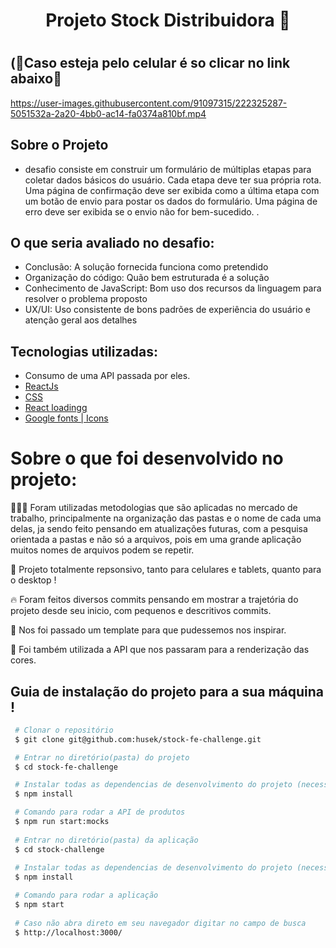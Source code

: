 <h1 align='center' >

Projeto Stock Distribuidora 🚚

<h1/>

## (📱Caso esteja pelo celular é so clicar no link abaixo📱
https://user-images.githubusercontent.com/91097315/222325287-5051532a-2a20-4bb0-ac14-fa0374a810bf.mp4


## Sobre o Projeto

-  desafio consiste em construir um formulário de múltiplas etapas para coletar dados básicos do usuário. Cada etapa deve ter sua própria rota. Uma página de confirmação deve ser exibida como a última etapa com um botão de envio para postar os dados do formulário. Uma página de erro deve ser exibida se o envio não for bem-sucedido. .<br>

## O que seria avaliado no desafio:

- Conclusão: A solução fornecida funciona como pretendido
- Organização do código: Quão bem estruturada é a solução
- Conhecimento de JavaScript: Bom uso dos recursos da linguagem para resolver o problema proposto
- UX/UI: Uso consistente de bons padrões de experiência do usuário e atenção geral aos detalhes


## Tecnologias utilizadas:

- Consumo de uma API passada por eles.
- [ReactJs](https://pt-br.reactjs.org/)
- [CSS](https://developer.mozilla.org/pt-BR/docs/Web/CSS)
- [React loadingg](https://www.npmjs.com/package/react-loadingg)
- [Google fonts | Icons](https://fonts.google.com/)

# Sobre o que foi desenvolvido no projeto:
👨🏾‍💻 Foram utilizadas metodologias que são aplicadas no mercado de trabalho, principalmente na organização das pastas e o nome de cada uma delas, ja sendo feito pensando em atualizações futuras, com a pesquisa orientada a pastas e não só a arquivos, pois em uma grande aplicação muitos nomes de arquivos podem se repetir.
 
📲 Projeto totalmente repsonsivo, tanto para celulares e tablets, quanto para o desktop !

🔥 Foram feitos diversos commits pensando em mostrar a trajetória do projeto desde seu inicio, com pequenos e descritivos commits.

🎨 Nos foi passado um template para que pudessemos nos inspirar.

🛒 Foi também utilizada a API que nos passaram para a renderização das cores.


## Guia de instalação do projeto para a sua máquina !

```bash
 # Clonar o repositório
 $ git clone git@github.com:husek/stock-fe-challenge.git

 # Entrar no diretório(pasta) do projeto
 $ cd stock-fe-challenge

 # Instalar todas as dependencias de desenvolvimento do projeto (necessita ter o Node(npm) instalado)
 $ npm install

 # Comando para rodar a API de produtos
 $ npm run start:mocks
  
 # Entrar no diretório(pasta) da aplicação
 $ cd stock-challenge
  
 # Instalar todas as dependencias de desenvolvimento do projeto (necessita ter o Node(npm) instalado)
 $ npm install

 # Comando para rodar a aplicação
 $ npm start
 
 # Caso não abra direto em seu navegador digitar no campo de busca 
 $ http://localhost:3000/
  

```
<br>

